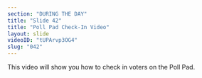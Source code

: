 ```yaml
---
section: "DURING THE DAY"
title: "Slide 42"
title: "Poll Pad Check-In Video"
layout: slide
videoID: "tUPArvp3OG4"
slug: "042"
---
```


This video will show you how to check in voters on the Poll Pad.